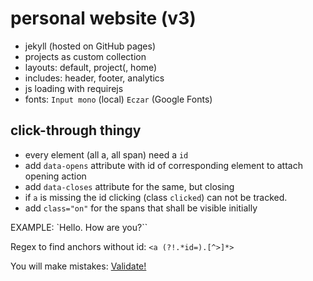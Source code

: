 # personal website (v3)

* jekyll (hosted on GitHub pages)
* projects as custom collection
* layouts: default, project(, home)
* includes: header, footer, analytics
* js loading with requirejs
* fonts: `Input mono` (local) `Eczar` (Google Fonts)

## click-through thingy

* every element (all a, all span) need a `id`
* add `data-opens` attribute with id of corresponding element to attach opening action
* add `data-closes` attribute for the same, but closing
* if `a` is missing the id clicking (class `clicked`) can not be tracked.
* add `class="on"` for the spans that shall be visible initially

EXAMPLE: `<a data-opens="1" id="0">Hello.</a> <span id="1">How are you?</span>``

Regex to find anchors without id: `<a (?!.*id=).[^>]*>`

You will make mistakes: [Validate!](https://validator.w3.org/nu/?doc=http%3A%2F%2Fjelkoarnds.com%2F)

